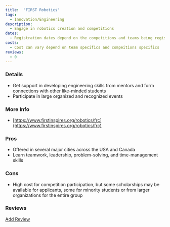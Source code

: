 ```yaml
---
title:  "FIRST Robotics"
tags: 
  - Innovation/Engineering
description:
  - Engage in robotics creation and competitions
dates:
  - Registration dates depend on the competitions and teams being registered for
costs:
  - Cost can vary depend on team specifics and compeitions specifics
reviews:
  - 0
---
```


### Details
- Get support in developing engineering skills from mentors and form connections with other like-minded students
- Participate in large organized and recognized events

### More Info
- [https://www.firstinspires.org/robotics/frc](https://www.firstinspires.org/robotics/frc)

### Pros
- Offered in several major cities across the USA and Canada
- Learn teamwork, leadership, problem-solving, and time-management skills

### Cons
- High cost for competition participation, but some scholarships may be available for applicants, some for minority students or from larger organizations for the entire group

### Reviews
<div markdown="0"><a href="{{site.baseurl}}/contact" class="btn">Add Review</a></div>